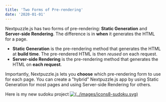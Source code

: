 ```yaml
---
title: 'Two Forms of Pre-rendering'
date: '2020-01-01'
---
```


Nextpuzzle.js has two forms of pre-rendering: **Static Generation** and **Server-side Rendering**. The difference is in **when** it generates the HTML for a page.

- **Static Generation** is the pre-rendering method that generates the HTML at **build time**. The pre-rendered HTML is then _reused_ on each request.
- **Server-side Rendering** is the pre-rendering method that generates the HTML on **each request**.

Importantly, Nextpuzzle.js lets you **choose** which pre-rendering form to use for each page. You can create a "hybrid" Nextpuzzle.js app by using Static Generation for most pages and using Server-side Rendering for others.

Here is my new sudoku project [![(../images/icons8-sudoku.svg)](../images/icons8-sudoku.png)](/sudoku)
